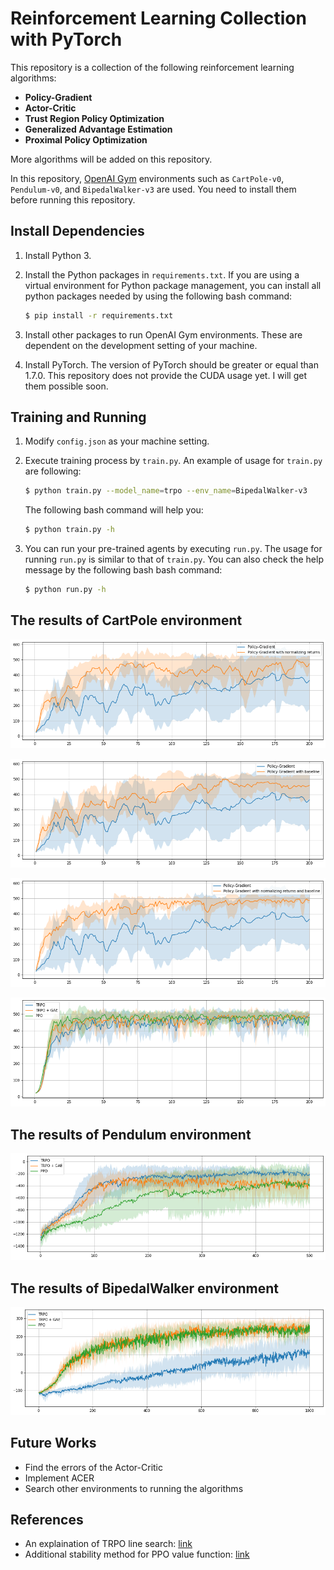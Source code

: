 # Reinforcement Learning Collection with PyTorch

This repository is a collection of the following reinforcement learning algorithms:
- **Policy-Gradient**
- **Actor-Critic**
- **Trust Region Policy Optimization**
- **Generalized Advantage Estimation**
- **Proximal Policy Optimization**

More algorithms will be added on this repository.

In this repository, [OpenAI Gym](https://gym.openai.com/) environments such as `CartPole-v0`, `Pendulum-v0`, and `BipedalWalker-v3` are used. You need to install them before running this repository.

## Install Dependencies
1. Install Python 3.
2. Install the Python packages in `requirements.txt`. If you are using a virtual environment for Python package management, you can install all python packages needed by using the following bash command:

    ```bash
    $ pip install -r requirements.txt
    ```

3. Install other packages to run OpenAI Gym environments. These are dependent on the development setting of your machine.
4. Install PyTorch. The version of PyTorch should be greater or equal than 1.7.0. This repository does not provide the CUDA usage yet. I will get them possible soon.

## Training and Running
1. Modify `config.json` as your machine setting.
2. Execute training process by `train.py`. An example of usage for `train.py` are following:

    ```bash
    $ python train.py --model_name=trpo --env_name=BipedalWalker-v3
    ```

    The following bash command will help you:

    ```bash
    $ python train.py -h
    ```
3. You can run your pre-trained agents by executing `run.py`. The usage for running `run.py` is similar to that of `train.py`. You can also check the help message by the following bash bash command:

    ```bash
    $ python run.py -h
    ```

## The results of CartPole environment

![](/assets/img/README/README_2021-01-19-11-04-21.png)

![](/assets/img/README/README_2021-01-19-11-04-28.png)

![](/assets/img/README/README_2021-01-19-11-04-34.png)

![](/assets/img/README/README_2021-01-19-11-04-43.png)

## The results of Pendulum environment

![](/assets/img/README/README_2021-01-19-11-04-50.png)

## The results of BipedalWalker environment

![](/assets/img/README/README_2021-01-19-11-04-58.png)

## Future Works
- Find the errors of the Actor-Critic
- Implement ACER
- Search other environments to running the algorithms

## References
- An explaination of TRPO line search: [link](https://jonathan-hui.medium.com/rl-trust-region-policy-optimization-trpo-part-2-f51e3b2e373a)
- Additional stability method for PPO value function: [link](https://github.com/takuseno/ppo/issues/6)